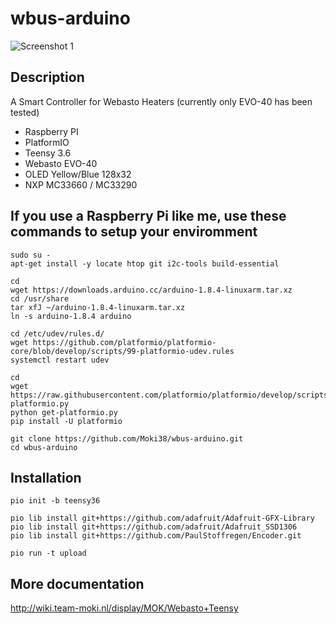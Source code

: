 # wbus-arduino

![Screenshot 1](http://wiki.team-moki.nl/download/attachments/16547884/IMG_0624.jpg?version=1&modificationDate=1514731941631&api=v2)

## Description

A Smart Controller for Webasto Heaters (currently only EVO-40 has been tested)

- Raspberry PI
- PlatformIO
- Teensy 3.6
- Webasto EVO-40
- OLED Yellow/Blue 128x32
- NXP MC33660 / MC33290

## If you use a Raspberry Pi like me, use these commands to setup your enviromment
```console
sudo su -
apt-get install -y locate htop git i2c-tools build-essential

cd 
wget https://downloads.arduino.cc/arduino-1.8.4-linuxarm.tar.xz 
cd /usr/share 
tar xfJ ~/arduino-1.8.4-linuxarm.tar.xz 
ln -s arduino-1.8.4 arduino

cd /etc/udev/rules.d/ 
wget https://github.com/platformio/platformio-core/blob/develop/scripts/99-platformio-udev.rules 
systemctl restart udev 

cd 
wget https://raw.githubusercontent.com/platformio/platformio/develop/scripts/get-platformio.py 
python get-platformio.py
pip install -U platformio 

git clone https://github.com/Moki38/wbus-arduino.git
cd wbus-arduino
```

## Installation
```console
pio init -b teensy36

pio lib install git+https://github.com/adafruit/Adafruit-GFX-Library
pio lib install git+https://github.com/adafruit/Adafruit_SSD1306
pio lib install git+https://github.com/PaulStoffregen/Encoder.git

pio run -t upload
```

## More documentation
http://wiki.team-moki.nl/display/MOK/Webasto+Teensy

